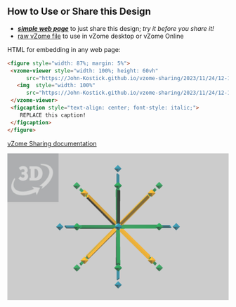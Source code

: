 
## How to Use or Share this Design

 - [***simple web page***](<https://John-Kostick.github.io/vzome-sharing/2023/11/24/12-18-21-60-gon-field-Trackball-2/>) to just share this design; *try it before you share it!*
 - [raw vZome file](<https://raw.githubusercontent.com/John-Kostick/vzome-sharing/main/2023/11/24/12-18-21-60-gon-field-Trackball-2/60-gon-field-Trackball-2.vZome>) to use in vZome desktop or vZome Online
 
 HTML for embedding in any web page:
 ```html
<figure style="width: 87%; margin: 5%">
  <vzome-viewer style="width: 100%; height: 60vh"
       src="https://John-Kostick.github.io/vzome-sharing/2023/11/24/12-18-21-60-gon-field-Trackball-2/60-gon-field-Trackball-2.vZome" >
    <img  style="width: 100%"
       src="https://John-Kostick.github.io/vzome-sharing/2023/11/24/12-18-21-60-gon-field-Trackball-2/60-gon-field-Trackball-2.png" >
  </vzome-viewer>
  <figcaption style="text-align: center; font-style: italic;">
     REPLACE this caption!
  </figcaption>
</figure>
 ```

[vZome Sharing documentation](https://vzome.github.io/vzome/sharing.html#how-it-works)

![Image](<60-gon-field-Trackball-2.png>)

